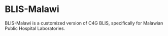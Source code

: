 BLIS-Malawi
====

BLIS-Malawi is a customized version of C4G BLIS, specifically for Malawian Public Hospital Laboratories.
